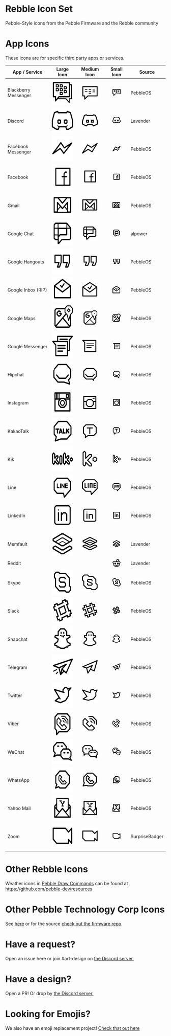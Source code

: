 # Rebble Icon Set
Pebble-Style icons from the Pebble Firmware and the Rebble community

# App Icons

These icons are for specific third party apps or services.

| App / Service | Large Icon | Medium Icon | Small Icon | Source |
|---------------|------------|-------------|------------|--------|
| Blackberry Messenger | <img src="./pebbleos/Pebble_80x80_Blackberry_messenger.svg" width="80" height="80"> | <div align="center"><img src="./pebbleos/Pebble_50x50_Blackberry_messenger.svg" width="50" height="50"></div> | <div align="center"><img src="./pebbleos/Pebble_25x25_Blackberry_messenger.svg" width="25" height="25"></div> | PebbleOS |
| Discord | <img src="./Third%20party%20apps/80px/Discord%2080px.svg" width="80" height="80"> | <div align="center"><img src="./Third%20party%20apps/50px/Discord%2050px.svg" width="50" height="50"></div> | <div align="center"><img src="./Third%20party%20apps/25px/Discord%2025px.svg" width="25" height="25"></div> | Lavender |
| Facebook Messenger | <img src="./pebbleos/Pebble_80x80_Facebook_messenger_notification.svg" width="80" height="80"> | <div align="center"><img src="./pebbleos/Pebble_50x50_Facebook_messenger_notification.svg" width="50" height="50"></div> | <div align="center"><img src="./pebbleos/Pebble_25x25_Facebook_messenger_notification.svg" width="25" height="25"></div> | PebbleOS |
| Facebook | <img src="./pebbleos/Pebble_80x80_Facebook_notification.svg" width="80" height="80"> | <div align="center"><img src="./pebbleos/Pebble_50x50_Facebook_notification.svg" width="50" height="50"></div> | <div align="center"><img src="./pebbleos/Pebble_25x25_Facebook_notification.svg" width="25" height="25"></div> | PebbleOS |
| Gmail | <img src="./pebbleos/Pebble_80x80_Gmail_notification.svg" width="80" height="80"> | <div align="center"><img src="./pebbleos/Pebble_50x50_Gmail_notification.svg" width="50" height="50"></div> | <div align="center"><img src="./pebbleos/Pebble_25x25_Gmail_notification.svg" width="25" height="25"></div> | PebbleOS |
| Google Chat          | <img src="./Third%20party%20apps/80px/Gchat%2080px.svg" width="80" height="80">                | <div align="center"><img src="./Third%20party%20apps/50px/Gchat%2050px.svg" width="50" height="50"></div>                | <div align="center"><img src="./Third%20party%20apps/25px/Gchat%2025px.svg" width="25" height="25"></div>                | alpower        |
| Google Hangouts | <img src="./pebbleos/Pebble_80x80_Google_Hangouts_notification.svg" width="80" height="80"> | <div align="center"><img src="./pebbleos/Pebble_50x50_Google_Hangouts_notification.svg" width="50" height="50"></div> | <div align="center"><img src="./pebbleos/Pebble_25x25_Google_Hangouts_notification.svg" width="25" height="25"></div> | PebbleOS |
| Google Inbox (RIP) | <img src="./pebbleos/Pebble_80x80_Google_inbox_notification.svg" width="80" height="80"> | <div align="center"><img src="./pebbleos/Pebble_50x50_Google_inbox_notification.svg" width="50" height="50"></div> | <div align="center"><img src="./pebbleos/Pebble_25x25_Google_inbox_notification.svg" width="25" height="25"></div> | PebbleOS |
| Google Maps | <img src="./pebbleos/Pebble_80x80_Google_Maps.svg" width="80" height="80"> | <div align="center"><img src="./pebbleos/Pebble_50x50_Google_Maps.svg" width="50" height="50"></div> | <div align="center"><img src="./pebbleos/Pebble_25x25_Google_Maps.svg" width="25" height="25"></div> | PebbleOS |
| Google Messenger | <img src="./pebbleos/Pebble_80x80_Google_messenger.svg" width="80" height="80"> | <div align="center"><img src="./pebbleos/Pebble_50x50_Google_messenger.svg" width="50" height="50"></div> | <div align="center"><img src="./pebbleos/Pebble_25x25_Google_messenger.svg" width="25" height="25"></div> | PebbleOS |
| Hipchat | <img src="./pebbleos/Pebble_80x80_Hipchat.svg" width="80" height="80"> | <div align="center"><img src="./pebbleos/Pebble_50x50_Hipchat.svg" width="50" height="50"></div> | <div align="center"><img src="./pebbleos/Pebble_25x25_Hipchat.svg" width="25" height="25"></div> | PebbleOS |
| Instagram | <img src="./pebbleos/Pebble_80x80_Instagram.svg" width="80" height="80"> | <div align="center"><img src="./pebbleos/Pebble_50x50_Instagram.svg" width="50" height="50"></div> | <div align="center"><img src="./pebbleos/Pebble_25x25_Instagram.svg" width="25" height="25"></div> | PebbleOS |
| KakaoTalk | <img src="./pebbleos/Pebble_80x80_KakaoTalk.svg" width="80" height="80"> | <div align="center"><img src="./pebbleos/Pebble_50x50_KakaoTalk.svg" width="50" height="50"></div> | <div align="center"><img src="./pebbleos/Pebble_25x25_KakaoTalk.svg" width="25" height="25"></div> | PebbleOS |
| Kik | <img src="./pebbleos/Pebble_80x80_Kik.svg" width="80" height="80"> | <div align="center"><img src="./pebbleos/Pebble_50x50_Kik.svg" width="50" height="50"></div> | <div align="center"><img src="./pebbleos/Pebble_25x25_Kik.svg" width="25" height="25"></div> | PebbleOS |
| Line | <img src="./pebbleos/Pebble_80x80_Line.svg" width="80" height="80"> | <div align="center"><img src="./pebbleos/Pebble_50x50_Line.svg" width="50" height="50"></div> | <div align="center"><img src="./pebbleos/Pebble_25x25_Line.svg" width="25" height="25"></div> | PebbleOS |
| LinkedIn | <img src="./pebbleos/Pebble_80x80_LinkedIn.svg" width="80" height="80"> | <div align="center"><img src="./pebbleos/Pebble_50x50_LinkedIn.svg" width="50" height="50"></div> | <div align="center"><img src="./pebbleos/Pebble_25x25_LinkedIn.svg" width="25" height="25"></div> | PebbleOS |
| Memfault | <img src="./Third%20party%20apps/80px/Memfault%2080px.svg" width="80" height="80"> | <div align="center"><img src="./Third%20party%20apps/50px/Memfault%2050px.svg" width="50" height="50"></div> | <div align="center"><img src="./Third%20party%20apps/25px/Memfault%2025px.svg" width="25" height="25"></div> | Lavender |
| Reddit |  |  | <div align="center"><img src="./Third%20party%20apps/25px/Reddit%2025px.svg" width="25" height="25"></div> | Lavender |
| Skype | <img src="./pebbleos/Pebble_80x80_Skype.svg" width="80" height="80"> | <div align="center"><img src="./pebbleos/Pebble_50x50_Skype.svg" width="50" height="50"></div> | <div align="center"><img src="./pebbleos/Pebble_25x25_Skype.svg" width="25" height="25"></div> | PebbleOS |
| Slack | <img src="./pebbleos/Pebble_80x80_Slack.svg" width="80" height="80"> | <div align="center"><img src="./pebbleos/Pebble_50x50_Slack.svg" width="50" height="50"></div> | <div align="center"><img src="./pebbleos/Pebble_25x25_Slack.svg" width="25" height="25"></div> | PebbleOS |
| Snapchat | <img src="./pebbleos/Pebble_80x80_Snapchat.svg" width="80" height="80"> | <div align="center"><img src="./pebbleos/Pebble_50x50_Snapchat.svg" width="50" height="50"></div> | <div align="center"><img src="./pebbleos/Pebble_25x25_Snapchat.svg" width="25" height="25"></div> | PebbleOS |
| Telegram | <img src="./pebbleos/Pebble_80x80_Telegram_app.svg" width="80" height="80"> | <div align="center"><img src="./pebbleos/Pebble_50x50_Telegram_app.svg" width="50" height="50"></div> | <div align="center"><img src="./pebbleos/Pebble_25x25_Telegram_app.svg" width="25" height="25"></div> | PebbleOS |
| Twitter | <img src="./pebbleos/Pebble_80x80_Twitter_notification.svg" width="80" height="80"> | <div align="center"><img src="./pebbleos/Pebble_50x50_Twitter_notification.svg" width="50" height="50"></div> | <div align="center"><img src="./pebbleos/Pebble_25x25_Twitter_notification.svg" width="25" height="25"></div> | PebbleOS |
| Viber | <img src="./pebbleos/Pebble_80x80_Viber.svg" width="80" height="80"> | <div align="center"><img src="./pebbleos/Pebble_50x50_Viber.svg" width="50" height="50"></div> | <div align="center"><img src="./pebbleos/Pebble_25x25_Viber.svg" width="25" height="25"></div> | PebbleOS |
| WeChat | <img src="./pebbleos/Pebble_80x80_WeChat.svg" width="80" height="80"> | <div align="center"><img src="./pebbleos/Pebble_50x50_WeChat.svg" width="50" height="50"></div> | <div align="center"><img src="./pebbleos/Pebble_25x25_WeChat.svg" width="25" height="25"></div> | PebbleOS |
| WhatsApp | <img src="./pebbleos/Pebble_80x80_WhatsApp_notification.svg" width="80" height="80"> | <div align="center"><img src="./pebbleos/Pebble_50x50_WhatsApp_notification.svg" width="50" height="50"></div> | <div align="center"><img src="./pebbleos/Pebble_25x25_WhatsApp_notification.svg" width="25" height="25"></div> | PebbleOS |
| Yahoo Mail | <img src="./pebbleos/Pebble_80x80_Yahoo_mail.svg" width="80" height="80"> | <div align="center"><img src="./pebbleos/Pebble_50x50_Yahoo_mail.svg" width="50" height="50"></div> | <div align="center"><img src="./pebbleos/Pebble_25x25_Yahoo_mail.svg" width="25" height="25"></div> | PebbleOS |
| Zoom | <img src="./Third%20party%20apps/80px/Zoom%2080px.svg" width="80" height="80"> | <div align="center"><img src="./Third%20party%20apps/50px/Zoom%2050px.svg" width="50" height="50"></div> | <div align="center"><img src="./Third%20party%20apps/25px/Zoom%2025px.svg" width="25" height="25"></div> | SurpriseBadger |

# Other Rebble Icons
Weather icons in [Pebble Draw Commands](https://developer.rebble.io/developer.pebble.com/guides/graphics-and-animations/vector-graphics/index.html) can be found at https://github.com/pebble-dev/resources

# Other Pebble Technology Corp Icons
See [here](./pebbleos) or for the source [check out the firmware repo](https://github.com/pebble-dev/pebble-firmware/tree/main/resources/normal/base/images).

# Have a request?
Open an issue here or join #art-design on [the Discord server.](https://rebble.io/discord)

# Have a design?
Open a PR! Or drop by [the Discord server.](https://rebble.io/discord)

# Looking for Emojis?
We also have an emoji replacement project! [Check that out here](https://github.com/pebble-dev/rebble-emojis/)